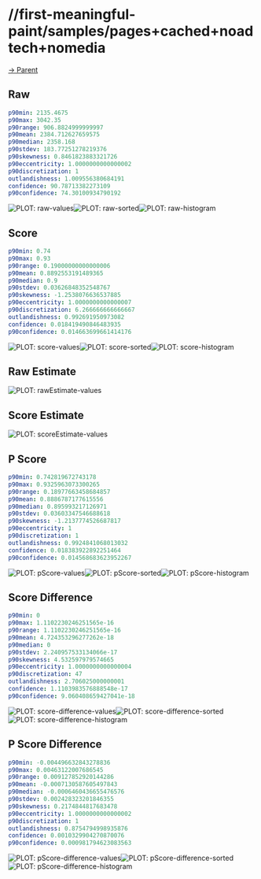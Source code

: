 
# //first-meaningful-paint/samples/pages+cached+noadtech+nomedia

[→ Parent](../..)


## Raw


```yaml
p90min: 2135.4675
p90max: 3042.35
p90range: 906.8824999999997
p90mean: 2384.712627659575
p90median: 2358.168
p90stdev: 183.77251278219376
p90skewness: 0.8461823883321726
p90eccentricity: 1.0000000000000002
p90discretization: 1
outlandishness: 1.009556380684191
confidence: 90.78713382273109
p90confidence: 74.30100934790192

```

![PLOT: raw-values](./raw/values.svg)![PLOT: raw-sorted](./raw/sorted.svg)![PLOT: raw-histogram](./raw/histogram.svg)
## Score


```yaml
p90min: 0.74
p90max: 0.93
p90range: 0.19000000000000006
p90mean: 0.8892553191489365
p90median: 0.9
p90stdev: 0.03626848352548767
p90skewness: -1.2538076636537885
p90eccentricity: 1.0000000000000007
p90discretization: 6.266666666666667
outlandishness: 0.992691950973082
confidence: 0.018419490846483935
p90confidence: 0.014663699661414176

```

![PLOT: score-values](./score/values.svg)![PLOT: score-sorted](./score/sorted.svg)![PLOT: score-histogram](./score/histogram.svg)
## Raw Estimate

![PLOT: rawEstimate-values](./rawEstimate/values.svg)
## Score Estimate

![PLOT: scoreEstimate-values](./scoreEstimate/values.svg)
## P Score


```yaml
p90min: 0.742819672743178
p90max: 0.9325963073300265
p90range: 0.18977663458684857
p90mean: 0.8886787177615556
p90median: 0.895993217126971
p90stdev: 0.03603347546688618
p90skewness: -1.2137774526687817
p90eccentricity: 1
p90discretization: 1
outlandishness: 0.9924841068013032
confidence: 0.018383922892251464
p90confidence: 0.014568683623952267

```

![PLOT: pScore-values](./pScore/values.svg)![PLOT: pScore-sorted](./pScore/sorted.svg)![PLOT: pScore-histogram](./pScore/histogram.svg)
## Score Difference


```yaml
p90min: 0
p90max: 1.1102230246251565e-16
p90range: 1.1102230246251565e-16
p90mean: 4.724353296277262e-18
p90median: 0
p90stdev: 2.240957533134066e-17
p90skewness: 4.532597979574665
p90eccentricity: 1.0000000000000004
p90discretization: 47
outlandishness: 2.706025000000001
confidence: 1.1103983576888548e-17
p90confidence: 9.060408659427041e-18

```

![PLOT: score-difference-values](./score-difference/values.svg)![PLOT: score-difference-sorted](./score-difference/sorted.svg)![PLOT: score-difference-histogram](./score-difference/histogram.svg)
## P Score Difference


```yaml
p90min: -0.004496632843278836
p90max: 0.00463122007686545
p90range: 0.009127852920144286
p90mean: -0.0007130587605497843
p90median: -0.0006460436655476576
p90stdev: 0.002428323201846355
p90skewness: 0.2174844817683478
p90eccentricity: 1.0000000000000002
p90discretization: 1
outlandishness: 0.8754794998935876
confidence: 0.0010329904270870076
p90confidence: 0.000981794623083563

```

![PLOT: pScore-difference-values](./pScore-difference/values.svg)![PLOT: pScore-difference-sorted](./pScore-difference/sorted.svg)![PLOT: pScore-difference-histogram](./pScore-difference/histogram.svg)